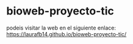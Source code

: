 # bioweb-proyecto-tic

podeis visitar la web en el siguiente enlace: https://laurafb14.github.io/bioweb-proyecto-tic/
